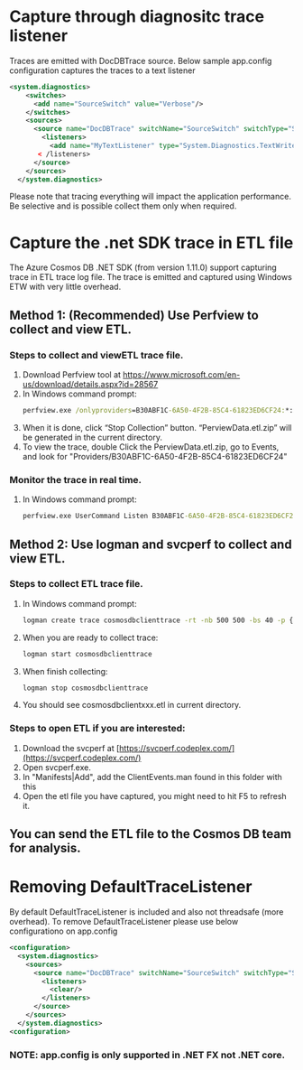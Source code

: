 # Capture through diagnositc trace listener
Traces are emitted with DocDBTrace source. Below sample app.config configuration captures the traces to a text listener

```xml
<system.diagnostics>
    <switches>
      <add name="SourceSwitch" value="Verbose"/>
    </switches>
    <sources>
      <source name="DocDBTrace" switchName="SourceSwitch" switchType="System.Diagnostics.SourceSwitch" >
        <listeners>
          <add name="MyTextListener" type="System.Diagnostics.TextWriterTraceListener" traceOutputOptions="DateTime,ProcessId,ThreadId" initializeData="CosmosDBTrace.txt"></add>
       < /listeners>
      </source>
    </sources>
  </system.diagnostics> 
```

Please note that tracing everything will impact the application performance. Be selective and is possible collect them only when required. 


# Capture the .net SDK trace in ETL file

The Azure Cosmos DB .NET SDK (from version 1.11.0) support capturing trace in ETL trace log file. The trace is emitted and captured using Windows ETW with very little overhead.

## Method 1: (Recommended) Use Perfview to collect and view ETL.

### Steps to collect and viewETL trace file.

1. Download Perfview tool at  https://www.microsoft.com/en-us/download/details.aspx?id=28567
2. In Windows command prompt:
   ```cmd
   perfview.exe /onlyproviders=B30ABF1C-6A50-4F2B-85C4-61823ED6CF24:*:0  collect
   ```
3. When it is done, click  “Stop Collection” button.  “PerviewData.etl.zip” will be generated in the current directory.
4. To view the trace,  double Click the PerviewData.etl.zip, go to Events, and look for "Providers/B30ABF1C-6A50-4F2B-85C4-61823ED6CF24"

### Monitor the trace in real time.

1. In Windows command prompt:
   ```cmd
   perfview.exe UserCommand Listen B30ABF1C-6A50-4F2B-85C4-61823ED6CF24:*:0
   ```
## Method 2: Use logman and svcperf to collect and view ETL.

### Steps to collect ETL trace file.

1. In Windows command prompt:
   ```cmd
   logman create trace cosmosdbclienttrace -rt -nb 500 500 -bs 40 -p {B30ABF1C-6A50-4F2B-85C4-61823ED6CF24} -o cosmosdbclient.etl -ft 10
   ```
2. When you are ready to collect trace:
   ```cmd
   logman start cosmosdbclienttrace
   ```
3. When finish collecting:
   ```cmd
   logman stop cosmosdbclienttrace
   ```
4. You should see cosmosdbclientxxx.etl in current directory.

### Steps to open ETL if you are interested:
 1.  Download the svcperf at [https://svcperf.codeplex.com/](https://svcperf.codeplex.com/)
 2.  Open svcperf.exe.
 3.  In "Manifests|Add", add the ClientEvents.man found in this folder with this 
 4.  Open the etl file you have captured, you might need to hit F5 to refresh it.

## You can send the ETL file to the Cosmos DB team for analysis. 


# Removing DefaultTraceListener
By default DefaultTraceListener is included and also not threadsafe (more overhead).
To remove DefaultTraceListener please use below configurationo on app.config

```xml
<configuration>
  <system.diagnostics>
    <sources>
      <source name="DocDBTrace" switchName="SourceSwitch" switchType="System.Diagnostics.SourceSwitch" >
        <listeners>
          <clear/>
        </listeners>
      </source>
    </sources>
  </system.diagnostics> 
<configuration>
```

### NOTE: app.config is only supported in .NET FX not .NET core.
